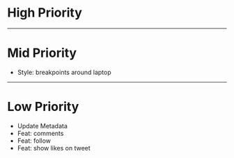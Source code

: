 # High Priority

---

# Mid Priority

- Style: breakpoints around laptop

---

# Low Priority

- Update Metadata
- Feat: comments
- Feat: follow
- Feat: show likes on tweet

